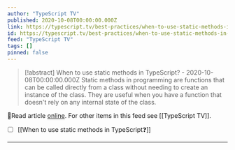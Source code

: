 ```yaml
---
author: "TypeScript TV"
published: 2020-10-08T00:00:00.000Z
link: https://typescript.tv/best-practices/when-to-use-static-methods-in-typescript/
id: https://typescript.tv/best-practices/when-to-use-static-methods-in-typescript/
feed: "TypeScript TV"
tags: []
pinned: false
---
```

> [!abstract] When to use static methods in TypeScript? - 2020-10-08T00:00:00.000Z
> Static methods in programming are functions that can be called directly from a class without needing to create an instance of the class. They are useful when you have a function that doesn't rely on any internal state of the class.

🔗Read article [online](https://typescript.tv/best-practices/when-to-use-static-methods-in-typescript/). For other items in this feed see [[TypeScript TV]].

- [ ] [[When to use static methods in TypeScript❓]]
- - -

